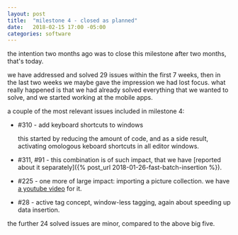 ```yaml
---
layout: post
title:  "milestone 4 - closed as planned"
date:   2018-02-15 17:00 -05:00
categories: software
---
```


the intention two months ago was to close this milestone after two months, that's today.

we have addressed and solved 29 issues within the first 7 weeks, then in the
last two weeks we maybe gave the impression we had lost focus.  what
really happened is that we had already solved everything that we wanted to
solve, and we started working at the mobile apps.

a couple of the most relevant issues included in milestone 4:

- #310 - add keyboard shortcuts to windows

  this started by reducing the amount of code, and as a side result,
  activating omologous keboard shortcuts in all editor windows.

- #311, #91 - this combination is of such impact, that we have [reported
  about it separately]({% post_url 2018-01-26-fast-batch-insertion %}).

- #225 - one more of large impact: importing a picture collection.  we have
  [a youtube video](https://www.youtube.com/watch?v=Bo4n7qX8v7c) for it.

- #28 - active tag concept, window-less tagging, again about speeding up data insertion.

the further 24 solved issues are minor, compared to the above big five.